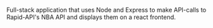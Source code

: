 Full-stack application that uses Node and Express to make API-calls to Rapid-API's NBA API and displays them on a react frontend.
